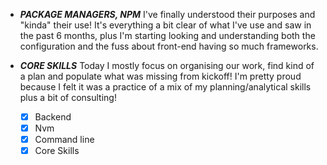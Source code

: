 - ***PACKAGE MANAGERS, NPM*** I've finally understood their purposes and "kinda" their use! It's everything a bit clear of what I've use and saw in the past 6 months, plus I'm starting looking and understanding both the configuration and the fuss about front-end having so much frameworks.
- ***CORE SKILLS*** Today I mostly focus on organising our work, find kind of a plan and populate what was missing from kickoff! I'm pretty proud because I felt it was a practice of a mix of my planning/analytical skills plus a bit of consulting!

  - [x] Backend
  - [x] Nvm
  - [x] Command line
  - [x] Core Skills